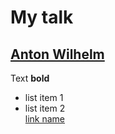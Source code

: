 # My talk

## [Anton Wilhelm](http://twitter.com/timaschew)

Text **bold**  
* list item 1  
* list item 2  
[link name](http://berlinjs.org)